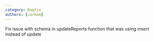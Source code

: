 ```yaml
---
category: Bugfix
authors: [carkom]
---
```


Fix issue with schema in updateReports function that was using insert instead of update
